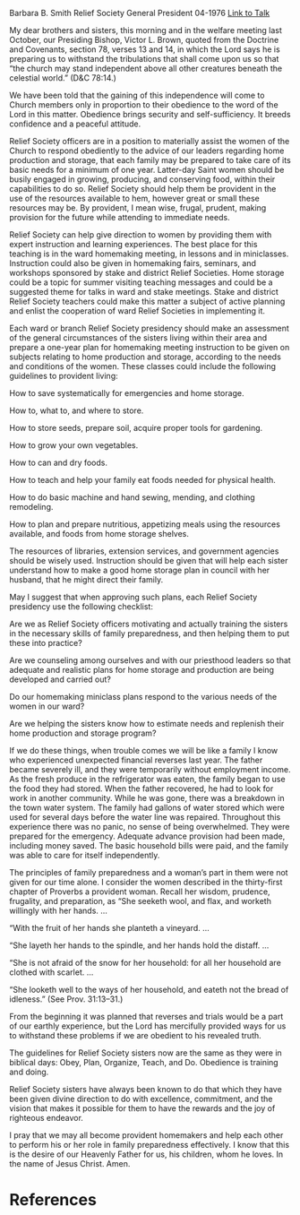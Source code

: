 Barbara B. Smith
Relief Society General President
04-1976
[Link to Talk](https://www.churchofjesuschrist.org/study/general-conference/1976/04/teach-lds-women-self-sufficiency?lang=eng)

My dear brothers and sisters, this morning and in the welfare meeting last October, our Presiding Bishop, Victor L. Brown, quoted from the Doctrine and Covenants, section 78, verses 13 and 14, in which the Lord says he is preparing us to withstand the tribulations that shall come upon us so that “the church may stand independent above all other creatures beneath the celestial world.” (D&C 78:14.)

We have been told that the gaining of this independence will come to Church members only in proportion to their obedience to the word of the Lord in this matter. Obedience brings security and self-sufficiency. It breeds confidence and a peaceful attitude.

Relief Society officers are in a position to materially assist the women of the Church to respond obediently to the advice of our leaders regarding home production and storage, that each family may be prepared to take care of its basic needs for a minimum of one year. Latter-day Saint women should be busily engaged in growing, producing, and conserving food, within their capabilities to do so. Relief Society should help them be provident in the use of the resources available to hem, however great or small these resources may be. By provident, I mean wise, frugal, prudent, making provision for the future while attending to immediate needs.

Relief Society can help give direction to women by providing them with expert instruction and learning experiences. The best place for this teaching is in the ward homemaking meeting, in lessons and in miniclasses. Instruction could also be given in homemaking fairs, seminars, and workshops sponsored by stake and district Relief Societies. Home storage could be a topic for summer visiting teaching messages and could be a suggested theme for talks in ward and stake meetings. Stake and district Relief Society teachers could make this matter a subject of active planning and enlist the cooperation of ward Relief Societies in implementing it.

Each ward or branch Relief Society presidency should make an assessment of the general circumstances of the sisters living within their area and prepare a one-year plan for homemaking meeting instruction to be given on subjects relating to home production and storage, according to the needs and conditions of the women. These classes could include the following guidelines to provident living:





How to save systematically for emergencies and home storage.







How to, what to, and where to store.





How to store seeds, prepare soil, acquire proper tools for gardening.





How to grow your own vegetables.





How to can and dry foods.





How to teach and help your family eat foods needed for physical health.





How to do basic machine and hand sewing, mending, and clothing remodeling.





How to plan and prepare nutritious, appetizing meals using the resources available, and foods from home storage shelves.





The resources of libraries, extension services, and government agencies should be wisely used. Instruction should be given that will help each sister understand how to make a good home storage plan in council with her husband, that he might direct their family.

May I suggest that when approving such plans, each Relief Society presidency use the following checklist:





Are we as Relief Society officers motivating and actually training the sisters in the necessary skills of family preparedness, and then helping them to put these into practice?





Are we counseling among ourselves and with our priesthood leaders so that adequate and realistic plans for home storage and production are being developed and carried out?





Do our homemaking miniclass plans respond to the various needs of the women in our ward?





Are we helping the sisters know how to estimate needs and replenish their home production and storage program?





If we do these things, when trouble comes we will be like a family I know who experienced unexpected financial reverses last year. The father became severely ill, and they were temporarily without employment income. As the fresh produce in the refrigerator was eaten, the family began to use the food they had stored. When the father recovered, he had to look for work in another community. While he was gone, there was a breakdown in the town water system. The family had gallons of water stored which were used for several days before the water line was repaired. Throughout this experience there was no panic, no sense of being overwhelmed. They were prepared for the emergency. Adequate advance provision had been made, including money saved. The basic household bills were paid, and the family was able to care for itself independently.

The principles of family preparedness and a woman’s part in them were not given for our time alone. I consider the women described in the thirty-first chapter of Proverbs a provident woman. Recall her wisdom, prudence, frugality, and preparation, as “She seeketh wool, and flax, and worketh willingly with her hands. …

“With the fruit of her hands she planteth a vineyard. …

“She layeth her hands to the spindle, and her hands hold the distaff. …

“She is not afraid of the snow for her household: for all her household are clothed with scarlet. …

“She looketh well to the ways of her household, and eateth not the bread of idleness.” (See Prov. 31:13–31.)

From the beginning it was planned that reverses and trials would be a part of our earthly experience, but the Lord has mercifully provided ways for us to withstand these problems if we are obedient to his revealed truth.

The guidelines for Relief Society sisters now are the same as they were in biblical days: Obey, Plan, Organize, Teach, and Do. Obedience is training and doing.

Relief Society sisters have always been known to do that which they have been given divine direction to do with excellence, commitment, and the vision that makes it possible for them to have the rewards and the joy of righteous endeavor.

I pray that we may all become provident homemakers and help each other to perform his or her role in family preparedness effectively. I know that this is the desire of our Heavenly Father for us, his children, whom he loves. In the name of Jesus Christ. Amen.

# References
